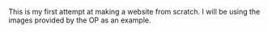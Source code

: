 This is my first attempt at making a website from scratch. I will be using the images provided by the OP as an example. 